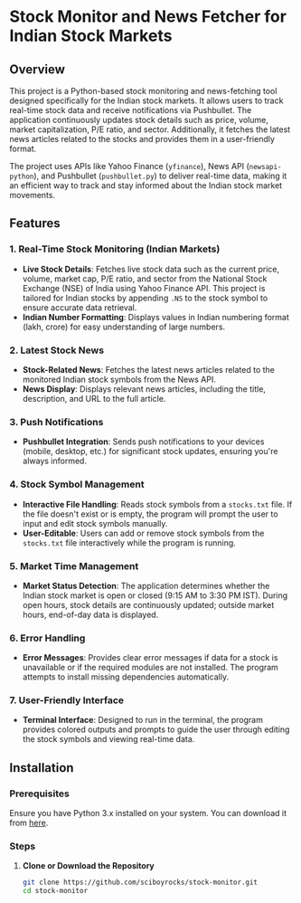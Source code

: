 # Stock Monitor and News Fetcher for Indian Stock Markets

## Overview
This project is a Python-based stock monitoring and news-fetching tool designed specifically for the Indian stock markets. It allows users to track real-time stock data and receive notifications via Pushbullet. The application continuously updates stock details such as price, volume, market capitalization, P/E ratio, and sector. Additionally, it fetches the latest news articles related to the stocks and provides them in a user-friendly format.

The project uses APIs like Yahoo Finance (`yfinance`), News API (`newsapi-python`), and Pushbullet (`pushbullet.py`) to deliver real-time data, making it an efficient way to track and stay informed about the Indian stock market movements.

## Features
### 1. **Real-Time Stock Monitoring (Indian Markets)**
   - **Live Stock Details**: Fetches live stock data such as the current price, volume, market cap, P/E ratio, and sector from the National Stock Exchange (NSE) of India using Yahoo Finance API. This project is tailored for Indian stocks by appending `.NS` to the stock symbol to ensure accurate data retrieval.
   - **Indian Number Formatting**: Displays values in Indian numbering format (lakh, crore) for easy understanding of large numbers.

### 2. **Latest Stock News**
   - **Stock-Related News**: Fetches the latest news articles related to the monitored Indian stock symbols from the News API.
   - **News Display**: Displays relevant news articles, including the title, description, and URL to the full article.

### 3. **Push Notifications**
   - **Pushbullet Integration**: Sends push notifications to your devices (mobile, desktop, etc.) for significant stock updates, ensuring you're always informed.

### 4. **Stock Symbol Management**
   - **Interactive File Handling**: Reads stock symbols from a `stocks.txt` file. If the file doesn't exist or is empty, the program will prompt the user to input and edit stock symbols manually.
   - **User-Editable**: Users can add or remove stock symbols from the `stocks.txt` file interactively while the program is running.

### 5. **Market Time Management**
   - **Market Status Detection**: The application determines whether the Indian stock market is open or closed (9:15 AM to 3:30 PM IST). During open hours, stock details are continuously updated; outside market hours, end-of-day data is displayed.

### 6. **Error Handling**
   - **Error Messages**: Provides clear error messages if data for a stock is unavailable or if the required modules are not installed. The program attempts to install missing dependencies automatically.

### 7. **User-Friendly Interface**
   - **Terminal Interface**: Designed to run in the terminal, the program provides colored outputs and prompts to guide the user through editing the stock symbols and viewing real-time data.

## Installation

### Prerequisites
Ensure you have Python 3.x installed on your system. You can download it from [here](https://www.python.org/downloads/).

### Steps
1. **Clone or Download the Repository**
   ```bash
   git clone https://github.com/sciboyrocks/stock-monitor.git
   cd stock-monitor
